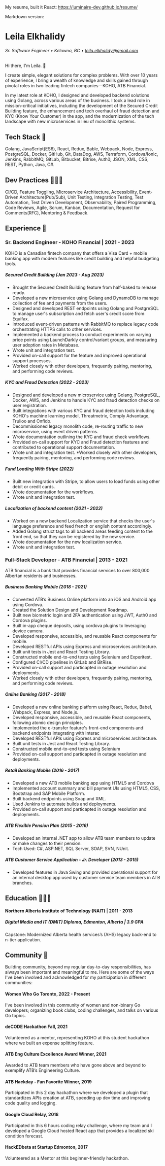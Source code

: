 My resume, built it React: https://luminaire-dev.github.io/resume/

Markdown version:

# Leila Elkhalidy
###### Sr. Software Engineer • Kelowna, BC • leila.elkhalidy@gmail.com

Hi there, I'm Leila. 👋

I create simple, elegant solutions for complex problems. With over 10 years of experience, I bring a wealth of knowledge and skills gained through pivotal roles in two leading fintech companies—KOHO, ATB Financial.

In my latest role at KOHO, I designed and developed backend solutions using Golang, across various areas of the business. I took a lead role in mission-critical initiatives, including the development of the Secured Credit Building feature, the enhancement and tech overhaul of fraud detection and KYC (Know Your Customer) in the app, and the modernization of the tech landscape with new microservices in lieu of monolithic systems.

## Tech Stack 🥞
Golang, JavaScript(ES6), React, Redux, Bable, Webpack, Node, Express, PostgreSQL, Docker, GitHub, Git, DataDog, AWS, Terraform, Cordova/Ionic, Jenkins, RabbitMQ, GitLab, Bitbucket, Bitrise, Auth0, JSON, XML, CSS, REST, Python, Java, C#.
## Dev Practices 👩🏻‍💻
CI/CD, Feature Toggling, Microservice Architecture, Accessibility, Event-Driven Architecture(Pub/Sub), Unit Testing, Integration Testing, Test Automation, Test Driven Development, Observability, Paired Programming, Code Reviews, Agile, Scrum, Kanban, Documentation, Request for Comments(RFC), Mentoring & Feedback.   
## Experience 👔

### Sr. Backend Engineer - KOHO Financial | 2021 - 2023
KOHO is a Canadian fintech company that offers a Visa Card + mobile banking app with modern features like credit building and helpful budgeting tools.

##### Secured Credit Building (Jan 2023 - Aug 2023) 
* Brought the Secured Credit Building feature from half-baked to release ready.
* Developed a new microservice using Golang and DynamoDB to manage collection of fee and payments from the users.
* Designed and developed REST endpoints using Golang and PostgreSQL to manage user's subscription and fetch user's credit score from Equifax.
* Introduced event-driven patterns with RabbitMQ to replace legacy code orchestrating HTTPS calls to other services.
* Implemented a backend process to conduct experiments on varying price points using LaunchDarkly control/variant groups, and measuring user adoption rates in Metabase.
* Wrote unit and integration test.
* Provided on-call support for the feature and improved operational support processes.
* Worked closely with other developers, frequently pairing, mentoring, and performing code reviews.

##### KYC and Fraud Detection (2022 - 2023)  
* Designed and developed a new microservice using Golang, PostgreSQL, Docker, AWS, and Jenkins to handle KYC and fraud detection checks on user registration.
* Built integrations with various KYC and fraud detection tools including KOHO's machine learning model, Threatmetrix, Comply Advantage, Trulioo and Onfido.
* Decommissioned legacy monolith code, re-routing traffic to new microservice, using event driven patterns.
* Wrote documentation outlining the KYC and fraud check workflows.
* Provided on-call support for KYC and Fraud detection features and contributed to operational support documentation.
* Wrote unit and integration test.
*Worked closely with other developers, frequently pairing, mentoring, and performing code reviews.

##### Fund Loading With Stripe (2022) 
* Built new integration with Stripe, to allow users to load funds using other debit or credit cards.
* Wrote documentation for the workflows.
* Wrote unit and integration test.

##### Localization of backend content (2021 - 2022)
* Worked on a new backend Localization service that checks the user's language preference and feed french or english content accordingly.
* Added Golang struct tags to all backend areas feeding content to the front end, so that they can be registered by the new service.
* Wrote documentation for the new localization service.
* Wrote unit and integration test.

### Full-Stack Developer - ATB Financial | 2013 - 2021
ATB financial is a bank that provides financial services to over 800,000 Albertan residents and businesses.
##### Business Banking Mobile (2018 - 2021) 
* Converted ATB’s Business Online platform into an iOS and Android app using Cordova.
* Created the Solution Design and Development Roadmap.
* Built new biometric login and 2FA authentication using JWT, Auth0 and Cordova plugins.
* Built in-app cheque deposits, using cordova plugins to leveraging device camera.
* Developed responsive, accessible, and reusable React components for mobile.
* Developed RESTful APIs using Express and microservices architecture.
* Built unit tests in Jest and React Testing Library.
* Constructed mobile end-to-end tests using Selenium and Experitest.
* Configured CI/CD pipelines in GitLab and BitRise.
* Provided on-call support and particapted in outage resolution and deployments.
* Worked closely with other developers, frequently pairing, mentoring, and performing code reviews.
##### Online Banking (2017 - 2018) 
* Developed a new online banking platform using React, Redux, Babel, Webpack, Express, and Node.js.
* Developed responsive, accessible, and reusable React components, following atomic design principles.
* Implemented the e-transfer feature's front-end components and backend endpoints integrating with Interac
* Developed RESTful APIs using Express and microservices architecture.
* Built unit tests in Jest and React Testing Library.
* Constructed mobile end-to-end tests using Selenium
* Provided on-call support and particapted in outage resolution and deployments.

##### Retail Banking Mobile (2016 - 2017) 
* Developed a new ATB mobile banking app using HTML5 and Cordova
* Implemented account summary and bill payment UIs using HTML5, CSS, Bootstrap and SAP Mobile Platform.
* Built backend endpoints using Soap and XML.
* Used Jenkins to automate builds and deployments.
* Provided on-call support and particapted in outage resolution and deployments.

##### ATB Flexible Pension Plan (2015 - 2016)
* Developed an internal .NET app to allow ATB team members to update or make changes to their pension.
* Tech Used: C#, ASP.NET, SQL Server, SOAP, SVN, NUnit.

##### ATB Customer Service Application - Jr. Developer (2013 - 2015)
* Developed features in Java Swing and provided operational support for an internal desktop app used by customer service team members in ATB branches.

## Education 👩🏻‍🎓
#### Northern Alberta Institute of Technology (NAIT) | 2011 - 2013
##### Digital Media and IT (DMIT) Diploma, Edmonton, Alberta | 3.9 GPA

Capstone: Modernized Alberta health services’s (AHS) legacy back-end to n-tier application.

## Community 🌳
Building community, beyond my regular day-to-day responsibilities, has always been important and meaningful to me. Here are some of the ways I've been involved and acknowledged for my participation in different communities:

#### Women Who Go Toronto, 2022 - Present
I've been involved in this community of women and non-binary Go developers; organizing book clubs, coding challenges, and talks on various Go topics.

#### deCODE Hackathon Fall, 2021
Volunteered as a mentor, representing KOHO at this student hackathon where we built an expense splitting feature.

#### ATB Eng Culture Excellence Award Winner, 2021
Awarded to ATB team members who have gone above and beyond to exemplify ATB’s Engineering Culture.

#### ATB Hackday - Fan Favorite Winner, 2019
Participated in this 2 day hackathon where we developed a plugin that standardizes APIs creation at ATB, speeding up dev time and improving code quality and logging.

#### Google Cloud Relay, 2018
Participated in this 6 hours coding relay challenge, where my team and I developed a Google Cloud hosted React app that provides a localized ski condition forecast.

#### HackEDbeta at Startup Edmonton, 2017
Volunteered as a Mentor at this beginner-friendly hackathon.
